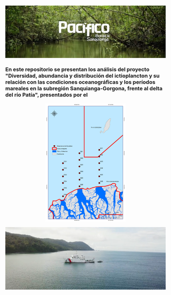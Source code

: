 
[![Expedición Pacifico: Bocas de Sanquianga](/Imagenes_MD/Cabezote.png)](https://youtu.be/Rsuj0Ps-Ugk)

### En este repositorio se presentan los análisis del proyecto "Diversidad, abundancia y distribución del ictioplancton y su relación con las condiciones oceanográficas y los períodos mareales en la subregión Sanquianga-Gorgona, frente al delta del río Patía", presentados por el 

<p align="center" width="100%">
    <img width="50%" src="/Imagenes_MD/Mapa_Estaciones_Bocas.png">
</p>


![Caption for the picture.](/Imagenes_MD/Screen_shot.png)

